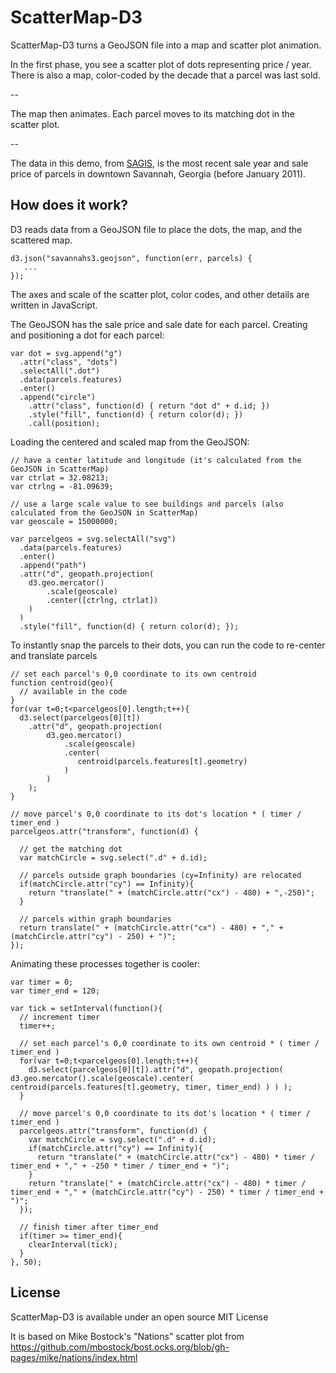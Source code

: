 # ScatterMap-D3

ScatterMap-D3 turns a GeoJSON file into a map and scatter plot animation.

In the first phase, you see a scatter plot of dots representing price / year. There is also a map, color-coded by the decade that a parcel was last sold.

--

The map then animates. Each parcel moves to its matching dot in the scatter plot.

--

The data in this demo, from <a href="http://www.thempc.org/SAGIS.htm" target="_blank">SAGIS</a>, is the most recent sale year and sale price of parcels in downtown Savannah, Georgia (before January 2011).

## How does it work?

D3 reads data from a GeoJSON file to place the dots, the map, and the scattered map.

    d3.json("savannahs3.geojson", function(err, parcels) {
       ...
    });

The axes and scale of the scatter plot, color codes, and other details are written in JavaScript.

The GeoJSON has the sale price and sale date for each parcel. Creating and positioning a dot for each parcel:

    var dot = svg.append("g")
      .attr("class", "dots")
      .selectAll(".dot")
      .data(parcels.features)
      .enter()
      .append("circle")
        .attr("class", function(d) { return "dot d" + d.id; })
        .style("fill", function(d) { return color(d); })
        .call(position);

Loading the centered and scaled map from the GeoJSON:

    // have a center latitude and longitude (it's calculated from the GeoJSON in ScatterMap)
    var ctrlat = 32.08213;
    var ctrlng = -81.09639;

    // use a large scale value to see buildings and parcels (also calculated from the GeoJSON in ScatterMap)
    var geoscale = 15000000;

    var parcelgeos = svg.selectAll("svg")
      .data(parcels.features)
      .enter()
      .append("path")
      .attr("d", geopath.projection(
        d3.geo.mercator()
            .scale(geoscale)
            .center([ctrlng, ctrlat])
        )
      )
      .style("fill", function(d) { return color(d); });

To instantly snap the parcels to their dots, you can run the code to re-center and translate parcels

    // set each parcel's 0,0 coordinate to its own centroid
    function centroid(geo){
      // available in the code
    }
    for(var t=0;t<parcelgeos[0].length;t++){
      d3.select(parcelgeos[0][t])
        .attr("d", geopath.projection(
            d3.geo.mercator()
                .scale(geoscale)
                .center(
                   centroid(parcels.features[t].geometry)
                )
            )
        );
    }
    
    // move parcel's 0,0 coordinate to its dot's location * ( timer / timer_end )
    parcelgeos.attr("transform", function(d) {

      // get the matching dot
      var matchCircle = svg.select(".d" + d.id);

      // parcels outside graph boundaries (cy=Infinity) are relocated
      if(matchCircle.attr("cy") == Infinity){
        return "translate(" + (matchCircle.attr("cx") - 480) + ",-250)";
      }
      
      // parcels within graph boundaries
      return translate(" + (matchCircle.attr("cx") - 480) + "," + (matchCircle.attr("cy") - 250) + ")";
    });

Animating these processes together is cooler:

    var timer = 0;
    var timer_end = 120;
 
    var tick = setInterval(function(){
      // increment timer
      timer++;

      // set each parcel's 0,0 coordinate to its own centroid * ( timer / timer_end )
      for(var t=0;t<parcelgeos[0].length;t++){
        d3.select(parcelgeos[0][t]).attr("d", geopath.projection( d3.geo.mercator().scale(geoscale).center( centroid(parcels.features[t].geometry, timer, timer_end) ) ) );
      }

      // move parcel's 0,0 coordinate to its dot's location * ( timer / timer_end )
      parcelgeos.attr("transform", function(d) {
        var matchCircle = svg.select(".d" + d.id);
        if(matchCircle.attr("cy") == Infinity){
          return "translate(" + (matchCircle.attr("cx") - 480) * timer / timer_end + "," + -250 * timer / timer_end + ")";
        }
        return "translate(" + (matchCircle.attr("cx") - 480) * timer / timer_end + "," + (matchCircle.attr("cy") - 250) * timer / timer_end + ")";
      });
      
      // finish timer after timer_end
      if(timer >= timer_end){
        clearInterval(tick);
      }
    }, 50);

## License

ScatterMap-D3 is available under an open source MIT License

It is based on Mike Bostock's "Nations" scatter plot from https://github.com/mbostock/bost.ocks.org/blob/gh-pages/mike/nations/index.html